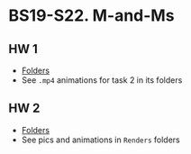 # BS19-S22. M-and-Ms

## HW 1
* [Folders](./HW1)
* See `.mp4` animations for task 2 in its folders

## HW 2
* [Folders](./HW2)
* See pics and animations in `Renders` folders